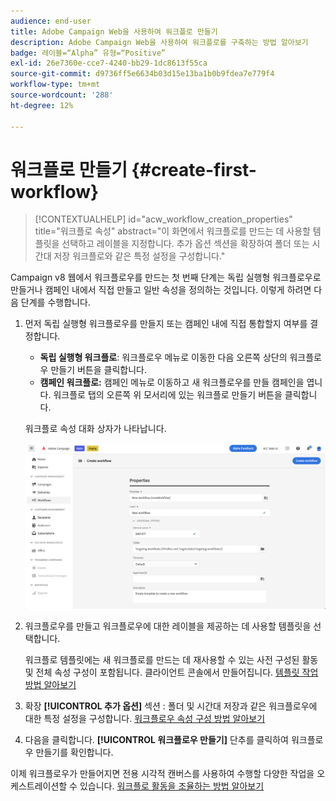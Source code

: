 ```yaml
---
audience: end-user
title: Adobe Campaign Web을 사용하여 워크플로 만들기
description: Adobe Campaign Web을 사용하여 워크플로를 구축하는 방법 알아보기
badge: 레이블=“Alpha” 유형=“Positive”
exl-id: 26e7360e-cce7-4240-bb29-1dc8613f55ca
source-git-commit: d9736ff5e6634b03d15e13ba1b0b9fdea7e779f4
workflow-type: tm+mt
source-wordcount: '288'
ht-degree: 12%

---
```



# 워크플로 만들기 {#create-first-workflow}

>[!CONTEXTUALHELP]
>id="acw_workflow_creation_properties"
>title="워크플로 속성"
>abstract="이 화면에서 워크플로를 만드는 데 사용할 템플릿을 선택하고 레이블을 지정합니다. 추가 옵션 섹션을 확장하여 폴더 또는 시간대 저장 워크플로와 같은 특정 설정을 구성합니다."

Campaign v8 웹에서 워크플로우를 만드는 첫 번째 단계는 독립 실행형 워크플로우로 만들거나 캠페인 내에서 직접 만들고 일반 속성을 정의하는 것입니다. 이렇게 하려면 다음 단계를 수행합니다.

1. 먼저 독립 실행형 워크플로우를 만들지 또는 캠페인 내에 직접 통합할지 여부를 결정합니다.

   * **독립 실행형 워크플로**: 워크플로우 메뉴로 이동한 다음 오른쪽 상단의 워크플로우 만들기 버튼을 클릭합니다.
   * **캠페인 워크플로:** 캠페인 메뉴로 이동하고 새 워크플로우를 만들 캠페인을 엽니다. 워크플로 탭의 오른쪽 위 모서리에 있는 워크플로 만들기 버튼을 클릭합니다.

   워크플로 속성 대화 상자가 나타납니다.

   ![](assets/workflow-create.png)

1. 워크플로우를 만들고 워크플로우에 대한 레이블을 제공하는 데 사용할 템플릿을 선택합니다.

   워크플로 템플릿에는 새 워크플로를 만드는 데 재사용할 수 있는 사전 구성된 활동 및 전체 속성 구성이 포함됩니다. 클라이언트 콘솔에서 만들어집니다. [템플릿 작업 방법 알아보기](https://experienceleague.adobe.com/docs/campaign/automation/workflows/introduction/build-a-workflow.html#workflow-templates)

1. 확장 **[!UICONTROL 추가 옵션]** 섹션 : 폴더 및 시간대 저장과 같은 워크플로우에 대한 특정 설정을 구성합니다. [워크플로우 속성 구성 방법 알아보기](workflow-settings.md)

1. 다음을 클릭합니다. **[!UICONTROL 워크플로우 만들기]** 단추를 클릭하여 워크플로우 만들기를 확인합니다.

이제 워크플로우가 만들어지면 전용 시각적 캔버스를 사용하여 수행할 다양한 작업을 오케스트레이션할 수 있습니다. [워크플로 활동을 조율하는 방법 알아보기](orchestrate-activities.md)
